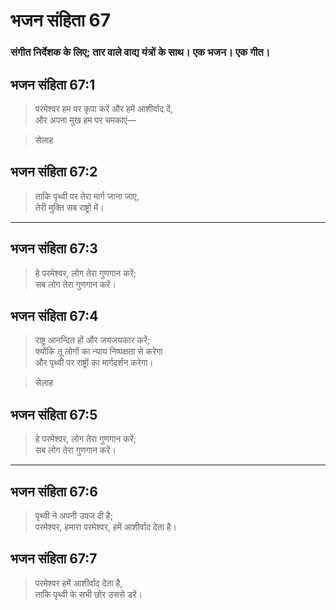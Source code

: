 # भजन संहिता 67

### संगीत निर्देशक के लिए; तार वाले वाद्य यंत्रों के साथ। एक भजन। एक गीत।

## भजन संहिता 67:1

> परमेश्वर हम पर कृपा करें और हमें आशीर्वाद दें,  
> और अपना मुख हम पर चमकाएं—

> सेलाह

## भजन संहिता 67:2

> ताकि पृथ्वी पर तेरा मार्ग जाना जाए,  
> तेरी मुक्ति सब राष्ट्रों में।

---

## भजन संहिता 67:3

> हे परमेश्वर, लोग तेरा गुणगान करें;  
> सब लोग तेरा गुणगान करें।

## भजन संहिता 67:4

> राष्ट्र आनन्दित हों और जयजयकार करें;  
> क्योंकि तू लोगों का न्याय निष्पक्षता से करेगा  
> और पृथ्वी पर राष्ट्रों का मार्गदर्शन करेगा।

> सेलाह

## भजन संहिता 67:5

> हे परमेश्वर, लोग तेरा गुणगान करें;  
> सब लोग तेरा गुणगान करें।

---

## भजन संहिता 67:6

> पृथ्वी ने अपनी उपज दी है;  
> परमेश्वर, हमारा परमेश्वर, हमें आशीर्वाद देता है।

## भजन संहिता 67:7

> परमेश्वर हमें आशीर्वाद देता है,  
> ताकि पृथ्वी के सभी छोर उससे डरें।
